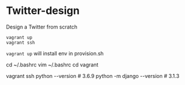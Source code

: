 # Twitter-design
Design a Twitter from scratch

```
vagrant up
vagrant ssh
```
`vagrant up` will install env in provision.sh

cd ~/.bashrc
vim ~/.bashrc
cd vagrant


vagrant ssh
python --version            # 3.6.9
python -m django --version  # 3.1.3



